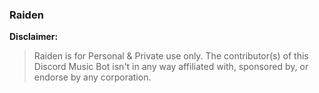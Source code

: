 ### Raiden

**Disclaimer:**
>Raiden is for Personal & Private use only. 
>The contributor(s) of this Discord Music Bot isn't in any way affiliated with, sponsored by, or endorse by any corporation. 
